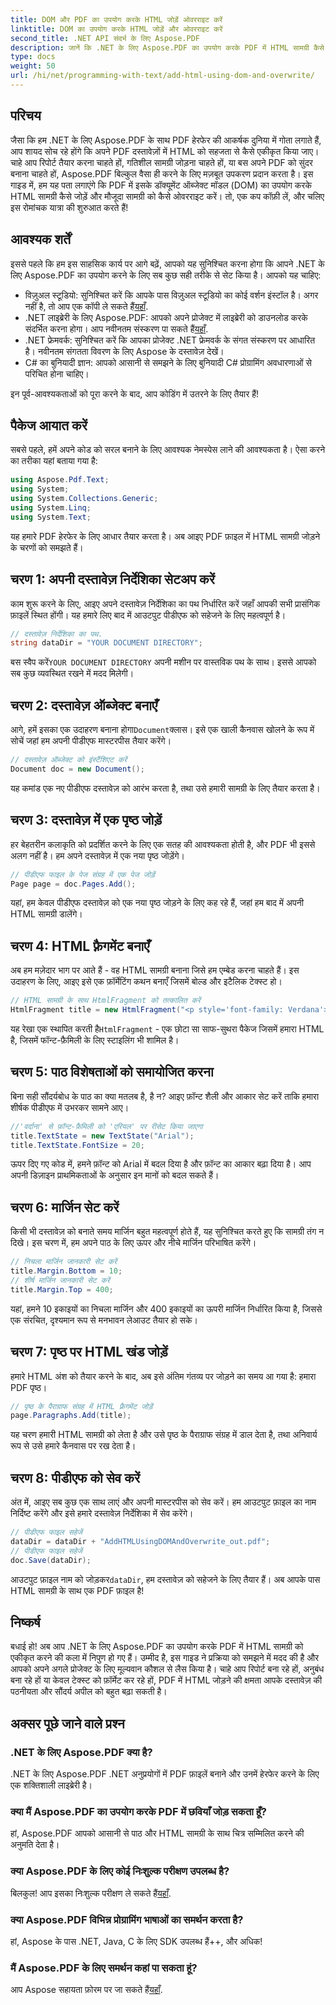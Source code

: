 ```yaml
---
title: DOM और PDF का उपयोग करके HTML जोड़ें ओवरराइट करें
linktitle: DOM का उपयोग करके HTML जोड़ें और ओवरराइट करें
second_title: .NET API संदर्भ के लिए Aspose.PDF
description: जानें कि .NET के लिए Aspose.PDF का उपयोग करके PDF में HTML सामग्री कैसे जोड़ें। यह चरण-दर-चरण मार्गदर्शिका सेटअप से लेकर अंतिम सेविंग तक सब कुछ कवर करती है।
type: docs
weight: 50
url: /hi/net/programming-with-text/add-html-using-dom-and-overwrite/
---
```

## परिचय

जैसा कि हम .NET के लिए Aspose.PDF के साथ PDF हेरफेर की आकर्षक दुनिया में गोता लगाते हैं, आप शायद सोच रहे होंगे कि अपने PDF दस्तावेज़ों में HTML को सहजता से कैसे एकीकृत किया जाए। चाहे आप रिपोर्ट तैयार करना चाहते हों, गतिशील सामग्री जोड़ना चाहते हों, या बस अपने PDF को सुंदर बनाना चाहते हों, Aspose.PDF बिल्कुल वैसा ही करने के लिए मज़बूत उपकरण प्रदान करता है। इस गाइड में, हम यह पता लगाएंगे कि PDF में इसके डॉक्यूमेंट ऑब्जेक्ट मॉडल (DOM) का उपयोग करके HTML सामग्री कैसे जोड़ें और मौजूदा सामग्री को कैसे ओवरराइट करें। तो, एक कप कॉफ़ी लें, और चलिए इस रोमांचक यात्रा की शुरुआत करते हैं!

## आवश्यक शर्तें

इससे पहले कि हम इस साहसिक कार्य पर आगे बढ़ें, आपको यह सुनिश्चित करना होगा कि आपने .NET के लिए Aspose.PDF का उपयोग करने के लिए सब कुछ सही तरीके से सेट किया है। आपको यह चाहिए:

-  विज़ुअल स्टूडियो: सुनिश्चित करें कि आपके पास विज़ुअल स्टूडियो का कोई वर्शन इंस्टॉल है। अगर नहीं है, तो आप एक कॉपी ले सकते हैं[यहाँ](https://visualstudio.microsoft.com/).
-  .NET लाइब्रेरी के लिए Aspose.PDF: आपको अपने प्रोजेक्ट में लाइब्रेरी को डाउनलोड करके संदर्भित करना होगा। आप नवीनतम संस्करण पा सकते हैं[यहाँ](https://releases.aspose.com/pdf/net/).
- .NET फ्रेमवर्क: सुनिश्चित करें कि आपका प्रोजेक्ट .NET फ्रेमवर्क के संगत संस्करण पर आधारित है। नवीनतम संगतता विवरण के लिए Aspose के दस्तावेज़ देखें।
- C# का बुनियादी ज्ञान: आपको आसानी से समझने के लिए बुनियादी C# प्रोग्रामिंग अवधारणाओं से परिचित होना चाहिए।

इन पूर्व-आवश्यकताओं को पूरा करने के बाद, आप कोडिंग में उतरने के लिए तैयार हैं!

## पैकेज आयात करें

सबसे पहले, हमें अपने कोड को सरल बनाने के लिए आवश्यक नेमस्पेस लाने की आवश्यकता है। ऐसा करने का तरीका यहां बताया गया है:

```csharp
using Aspose.Pdf.Text;
using System;
using System.Collections.Generic;
using System.Linq;
using System.Text;
```

यह हमारे PDF हेरफेर के लिए आधार तैयार करता है। अब आइए PDF फ़ाइल में HTML सामग्री जोड़ने के चरणों को समझते हैं।

## चरण 1: अपनी दस्तावेज़ निर्देशिका सेटअप करें

काम शुरू करने के लिए, आइए अपने दस्तावेज़ निर्देशिका का पथ निर्धारित करें जहाँ आपकी सभी प्रासंगिक फ़ाइलें स्थित होंगी। यह हमारे लिए बाद में आउटपुट पीडीएफ को सहेजने के लिए महत्वपूर्ण है।

```csharp
// दस्तावेज़ निर्देशिका का पथ.
string dataDir = "YOUR DOCUMENT DIRECTORY";
```

 बस स्वैप करें`YOUR DOCUMENT DIRECTORY` अपनी मशीन पर वास्तविक पथ के साथ। इससे आपको सब कुछ व्यवस्थित रखने में मदद मिलेगी।

## चरण 2: दस्तावेज़ ऑब्जेक्ट बनाएँ

 आगे, हमें इसका एक उदाहरण बनाना होगा`Document`क्लास। इसे एक खाली कैनवास खोलने के रूप में सोचें जहां हम अपनी पीडीएफ मास्टरपीस तैयार करेंगे।

```csharp
// दस्तावेज़ ऑब्जेक्ट को इंस्टैंशिएट करें
Document doc = new Document();
```

यह कमांड एक नए पीडीएफ दस्तावेज़ को आरंभ करता है, तथा उसे हमारी सामग्री के लिए तैयार करता है।

## चरण 3: दस्तावेज़ में एक पृष्ठ जोड़ें

हर बेहतरीन कलाकृति को प्रदर्शित करने के लिए एक सतह की आवश्यकता होती है, और PDF भी इससे अलग नहीं है। हम अपने दस्तावेज़ में एक नया पृष्ठ जोड़ेंगे।

```csharp
// पीडीएफ फाइल के पेज संग्रह में एक पेज जोड़ें
Page page = doc.Pages.Add();
```

यहां, हम केवल पीडीएफ दस्तावेज़ को एक नया पृष्ठ जोड़ने के लिए कह रहे हैं, जहां हम बाद में अपनी HTML सामग्री डालेंगे।

## चरण 4: HTML फ़्रैगमेंट बनाएँ

अब हम मज़ेदार भाग पर आते हैं - वह HTML सामग्री बनाना जिसे हम एम्बेड करना चाहते हैं। इस उदाहरण के लिए, आइए इसे एक फ़ॉर्मेटिंग कथन बनाएँ जिसमें बोल्ड और इटैलिक टेक्स्ट हो।

```csharp
// HTML सामग्री के साथ HtmlFragment को तत्कालित करें
HtmlFragment title = new HtmlFragment("<p style='font-family: Verdana'><b><i>Table contains text</i></b></p>");
```

 यह रेखा एक स्थापित करती है`HtmlFragment` - एक छोटा सा साफ-सुथरा पैकेज जिसमें हमारा HTML है, जिसमें फॉन्ट-फ़ैमिली के लिए स्टाइलिंग भी शामिल है। 

## चरण 5: पाठ विशेषताओं को समायोजित करना

बिना सही सौंदर्यबोध के पाठ का क्या मतलब है, है न? आइए फ़ॉन्ट शैली और आकार सेट करें ताकि हमारा शीर्षक पीडीएफ में उभरकर सामने आए।

```csharp
//'वर्दाना' से फ़ॉन्ट-फ़ैमिली को 'एरियल' पर रीसेट किया जाएगा
title.TextState = new TextState("Arial");
title.TextState.FontSize = 20;
```

ऊपर दिए गए कोड में, हमने फ़ॉन्ट को Arial में बदल दिया है और फ़ॉन्ट का आकार बढ़ा दिया है। आप अपनी डिज़ाइन प्राथमिकताओं के अनुसार इन मानों को बदल सकते हैं।

## चरण 6: मार्जिन सेट करें

किसी भी दस्तावेज़ को बनाते समय मार्जिन बहुत महत्वपूर्ण होते हैं, यह सुनिश्चित करते हुए कि सामग्री तंग न दिखे। इस चरण में, हम अपने पाठ के लिए ऊपर और नीचे मार्जिन परिभाषित करेंगे।

```csharp
// निचला मार्जिन जानकारी सेट करें
title.Margin.Bottom = 10;
// शीर्ष मार्जिन जानकारी सेट करें
title.Margin.Top = 400;
```

यहां, हमने 10 इकाइयों का निचला मार्जिन और 400 इकाइयों का ऊपरी मार्जिन निर्धारित किया है, जिससे एक संरचित, दृश्यमान रूप से मनभावन लेआउट तैयार हो सके।

## चरण 7: पृष्ठ पर HTML खंड जोड़ें

हमारे HTML अंश को तैयार करने के बाद, अब इसे अंतिम गंतव्य पर जोड़ने का समय आ गया है: हमारा PDF पृष्ठ।

```csharp
// पृष्ठ के पैराग्राफ संग्रह में HTML फ़्रैगमेंट जोड़ें
page.Paragraphs.Add(title);
```

यह चरण हमारी HTML सामग्री को लेता है और उसे पृष्ठ के पैराग्राफ संग्रह में डाल देता है, तथा अनिवार्य रूप से उसे हमारे कैनवास पर रख देता है।

## चरण 8: पीडीएफ को सेव करें

अंत में, आइए सब कुछ एक साथ लाएं और अपनी मास्टरपीस को सेव करें। हम आउटपुट फ़ाइल का नाम निर्दिष्ट करेंगे और इसे हमारे दस्तावेज़ निर्देशिका में सेव करेंगे।

```csharp
// पीडीएफ फाइल सहेजें
dataDir = dataDir + "AddHTMLUsingDOMAndOverwrite_out.pdf";
// पीडीएफ फाइल सहेजें
doc.Save(dataDir);
```

आउटपुट फ़ाइल नाम को जोड़कर`dataDir`, हम दस्तावेज़ को सहेजने के लिए तैयार हैं। अब आपके पास HTML सामग्री के साथ एक PDF फ़ाइल है!

## निष्कर्ष

बधाई हो! अब आप .NET के लिए Aspose.PDF का उपयोग करके PDF में HTML सामग्री को एकीकृत करने की कला में निपुण हो गए हैं। उम्मीद है, इस गाइड ने प्रक्रिया को समझने में मदद की है और आपको अपने अगले प्रोजेक्ट के लिए मूल्यवान कौशल से लैस किया है। चाहे आप रिपोर्ट बना रहे हों, अनुबंध बना रहे हों या केवल टेक्स्ट को फ़ॉर्मेट कर रहे हों, PDF में HTML जोड़ने की क्षमता आपके दस्तावेज़ की पठनीयता और सौंदर्य अपील को बहुत बढ़ा सकती है। 

## अक्सर पूछे जाने वाले प्रश्न

### .NET के लिए Aspose.PDF क्या है?
.NET के लिए Aspose.PDF .NET अनुप्रयोगों में PDF फ़ाइलें बनाने और उनमें हेरफेर करने के लिए एक शक्तिशाली लाइब्रेरी है।

### क्या मैं Aspose.PDF का उपयोग करके PDF में छवियाँ जोड़ सकता हूँ?
हां, Aspose.PDF आपको आसानी से पाठ और HTML सामग्री के साथ चित्र सम्मिलित करने की अनुमति देता है।

### क्या Aspose.PDF के लिए कोई निःशुल्क परीक्षण उपलब्ध है?
 बिलकुल! आप इसका निःशुल्क परीक्षण ले सकते हैं[यहाँ](https://releases.aspose.com).

### क्या Aspose.PDF विभिन्न प्रोग्रामिंग भाषाओं का समर्थन करता है?
हां, Aspose के पास .NET, Java, C के लिए SDK उपलब्ध हैं++, और अधिक!

### मैं Aspose.PDF के लिए समर्थन कहां पा सकता हूं?
 आप Aspose सहायता फ़ोरम पर जा सकते हैं[यहाँ](https://forum.aspose.com/c/pdf/10).
